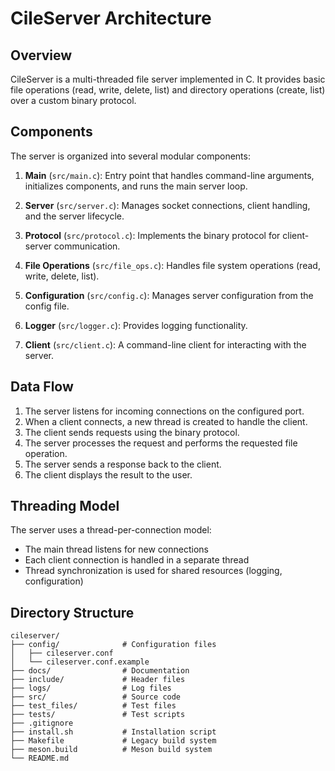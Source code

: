 # CileServer Architecture

## Overview

CileServer is a multi-threaded file server implemented in C. It provides basic file operations (read, write, delete, list) and directory operations (create, list) over a custom binary protocol.

## Components

The server is organized into several modular components:

1. **Main** (`src/main.c`): Entry point that handles command-line arguments, initializes components, and runs the main server loop.

2. **Server** (`src/server.c`): Manages socket connections, client handling, and the server lifecycle.

3. **Protocol** (`src/protocol.c`): Implements the binary protocol for client-server communication.

4. **File Operations** (`src/file_ops.c`): Handles file system operations (read, write, delete, list).

5. **Configuration** (`src/config.c`): Manages server configuration from the config file.

6. **Logger** (`src/logger.c`): Provides logging functionality.

7. **Client** (`src/client.c`): A command-line client for interacting with the server.

## Data Flow

1. The server listens for incoming connections on the configured port.
2. When a client connects, a new thread is created to handle the client.
3. The client sends requests using the binary protocol.
4. The server processes the request and performs the requested file operation.
5. The server sends a response back to the client.
6. The client displays the result to the user.

## Threading Model

The server uses a thread-per-connection model:
- The main thread listens for new connections
- Each client connection is handled in a separate thread
- Thread synchronization is used for shared resources (logging, configuration)

## Directory Structure

```
cileserver/
├── config/              # Configuration files
│   ├── cileserver.conf
│   └── cileserver.conf.example
├── docs/                # Documentation
├── include/             # Header files
├── logs/                # Log files
├── src/                 # Source code
├── test_files/          # Test files
├── tests/               # Test scripts
├── .gitignore
├── install.sh           # Installation script
├── Makefile             # Legacy build system
├── meson.build          # Meson build system
└── README.md
``` 